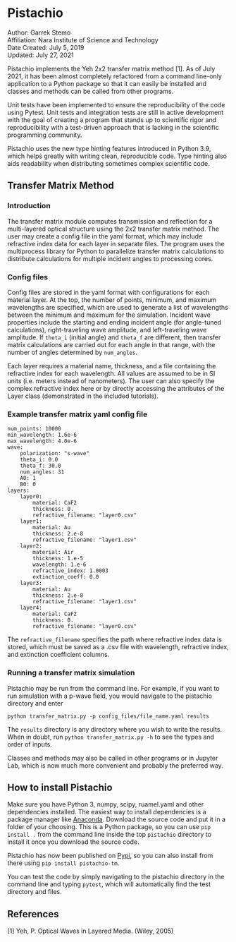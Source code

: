 # Pistachio

Author: Garrek Stemo\
Affiliation: Nara Institute of Science and Technology\
Date Created: July 5, 2019\
Updated: July 27, 2021

Pistachio implements the Yeh 2x2 transfer matrix method [1].
As of July 2021, it has been almost completely refactored from a command line-only 
application to a Python package so that it can easily be
installed and classes and methods can be called from other programs.

Unit tests have been implemented to ensure the reproducibility of the code using Pytest. Unit tests and integration tests are still in active development with the goal of creating a program that stands up to scientific rigor and reproducibility with a test-driven approach that is lacking in the scientific programming community.

Pistachio uses the new type hinting features introduced in Python 3.9, which helps greatly with writing 
clean, reproducible code.
Type hinting also aids readability when distributing sometimes complex scientific code.

## Transfer Matrix Method

### Introduction

The transfer matrix module computes transmission and reflection for a multi-layered optical structure using the 2x2 transfer matrix method. The user may create a config file in the yaml format, which may include refractive index data for each layer in separate files. The program uses the multiprocess library for Python to parallelize transfer matrix calculations to distribute calculations for multiple incident angles to processing cores.

### Config files

Config files are stored in the yaml format with configurations for each material layer. At the top, the number of points, minimum, and maximum wavelengths are specified, which are used to generate a list of wavelengths between the minimum and maximum for the simulation. Incident wave properties include the starting and ending incident angle (for angle-tuned calculations), right-traveling wave amplitude, and left-traveling wave amplitude. If `theta_i` (initial angle) and `theta_f` are different, then transfer matrix calculations are carried out for each angle in that range, with the number of angles determined by `num_angles`.

Each layer requires a material name, thickness, and a file containing the refractive index for each wavelength. All values are assumed to be in SI units (i.e. meters instead of nanometers). The user can also specify the complex refractive index here or 
by directly accessing the attributes of the Layer class (demonstrated in the included
tutorials).

### Example transfer matrix yaml config file

```
num_points: 10000
min_wavelength: 1.6e-6
max_wavelength: 4.0e-6
wave:
    polarization: "s-wave"
    theta_i: 0.0
    theta_f: 30.0
    num_angles: 31
    A0: 1
    B0: 0
layers:
    layer0:
        material: CaF2
        thickness: 0.
        refractive_filename: "layer0.csv"
    layer1:
        material: Au
        thickness: 2.e-8
        refractive_filename: "layer1.csv"
    layer2:
        material: Air
        thickness: 1.e-5
        wavelength: 1.e-6
        refractive_index: 1.0003
        extinction_coeff: 0.0
    layer3:
        material: Au
        thickness: 2.e-8
        refractive_filename: "layer1.csv"
    layer4:
        material: CaF2
        thickness: 0.
        refractive_filename: "layer0.csv"
```

The `refractive_filename` specifies the path where refractive index data is stored, which must be saved as a .csv file with wavelength, refractive index, and extinction coefficient columns.


### Running a transfer matrix simulation

Pistachio may be run from the command line. For example, if you want to run simulation with a p-wave field, you would navigate to the pistachio directory and enter

`python transfer_matrix.py -p config_files/file_name.yaml results`

The `results` directory is any directory where you wish to write the results. When in doubt, run `python transfer_matrix.py -h` to see the types and order of inputs.

Classes and methods may also be called in other programs or in Jupyter Lab, which is now much more convenient and probably the preferred way.


## How to install Pistachio

Make sure you have Python 3, numpy, scipy, ruamel.yaml and other dependencies installed.
The easiest way to install dependencies is a package manager like [Anaconda](https://anaconda.org). Download the source code and put it in a folder of your choosing. This is a Python package, so you can use `pip install .` from the command line inside the top `pistachio` directory to install it once you download the source code.

Pistachio has now been published on [Pypi](https://pypi.org/project/pistachio-tm), so you can also install from there using `pip install pistachio-tm`.

You can test the code by simply navigating to the pistachio directory in the command line
and typing `pytest`, which will automatically find the test directory and files.


## References

[1] Yeh, P. Optical Waves in Layered Media. (Wiley, 2005)